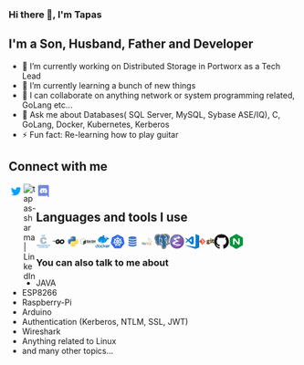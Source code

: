 ### Hi there 👋, I'm Tapas

## I'm a Son, Husband, Father and Developer
- 🔭 I’m currently working on Distributed Storage in Portworx as a Tech Lead
- 🌱 I’m currently learning a bunch of new things
- 👯 I can collaborate on anything network or system programming related, GoLang etc...
- 💬 Ask me about Databases( SQL Server, MySQL, Sybase ASE/IQ), C, GoLang, Docker, Kubernetes, Kerberos
- ⚡ Fun fact: Re-learning how to play guitar 

## Connect with me

[<img align="left" alt="tapas-sharma | Twitter" width="26px" src="https://raw.githubusercontent.com/github/explore/master/topics/twitter/twitter.png" />][twitter]
[<img align="left" alt="tapas-sharma | LinkedIn" width="22px" src="https://cdn.jsdelivr.net/npm/simple-icons@v3/icons/linkedin.svg" />][linkedin]
[<img align="left" alt="tapas-sharma | Twitter" width="26px" src="https://raw.githubusercontent.com/github/explore/master/topics/discord/discord.png"/>][discord]
<br />

## Languages and tools I use
[<img align="left" alt="" width="26px" src="https://raw.githubusercontent.com/github/explore/master/topics/c/c.png"/>][github]
[<img align="left" alt="" width="26px" src="https://raw.githubusercontent.com/github/explore/master/topics/go/go.png"/>][github]
[<img align="left" alt="" width="26px" src="https://raw.githubusercontent.com/github/explore/master/topics/python/python.png"/>][github]
[<img align="left" alt="" width="26px" src="https://raw.githubusercontent.com/github/explore/master/topics/bash/bash.png"/>][github]
[<img align="left" alt="" width="26px" src="https://raw.githubusercontent.com/github/explore/master/topics/docker/docker.png"/>][github]
[<img align="left" alt="" width="26px" src="https://raw.githubusercontent.com/github/explore/master/topics/kubernetes/kubernetes.png"/>][github]
[<img align="left" alt="SQL" width="26px" src="https://raw.githubusercontent.com/github/explore/80688e429a7d4ef2fca1e82350fe8e3517d3494d/topics/sql/sql.png" />][github]
[<img align="left" alt="MySQL" width="26px" src="https://raw.githubusercontent.com/github/explore/80688e429a7d4ef2fca1e82350fe8e3517d3494d/topics/mysql/mysql.png" />][github]
[<img align="left" alt="" width="26px" src="https://raw.githubusercontent.com/github/explore/master/topics/postgresql/postgresql.png"/>][github]
[<img align="left" alt="" width="26px" src="https://raw.githubusercontent.com/github/explore/master/topics/emacs/emacs.png"/>][github]
[<img align="left" alt="Visual Studio Code" width="26px" src="https://raw.githubusercontent.com/github/explore/80688e429a7d4ef2fca1e82350fe8e3517d3494d/topics/visual-studio-code/visual-studio-code.png" />][github]
[<img align="left" alt="Git" width="26px" src="https://raw.githubusercontent.com/github/explore/80688e429a7d4ef2fca1e82350fe8e3517d3494d/topics/git/git.png" />][github]
[<img align="left" alt="GitHub" width="26px" src="https://raw.githubusercontent.com/github/explore/78df643247d429f6cc873026c0622819ad797942/topics/github/github.png" />][github]
[<img align="left" alt="" width="26px" src="https://raw.githubusercontent.com/github/explore/master/topics/nginx/nginx.png"/>][github]
<br/>
### You can also talk to me about
- JAVA
- ESP8266
- Raspberry-Pi
- Arduino
- Authentication (Kerberos, NTLM, SSL, JWT)
- Wireshark
- Anything related to Linux
- and many other topics...
<!--
**tapas-sharma/tapas-sharma** is a ✨ _special_ ✨ repository because its `README.md` (this file) appears on your GitHub profile.

Here are some ideas to get you started:

- 🔭 I’m currently working on ...
- 🌱 I’m currently learning ...
- 👯 I’m looking to collaborate on ...
- 🤔 I’m looking for help with ...
- 💬 Ask me about ...
- 📫 How to reach me: ...
- 😄 Pronouns: ...
- ⚡ Fun fact: ...
-->
[twitter]: https://twitter.com/tapasSharma
[linkedin]: https://www.linkedin.com/in/sharmatapas
[github]: https://github.com/tapas-sharma
[discord]: https://discord.gg/nJUkMcR
